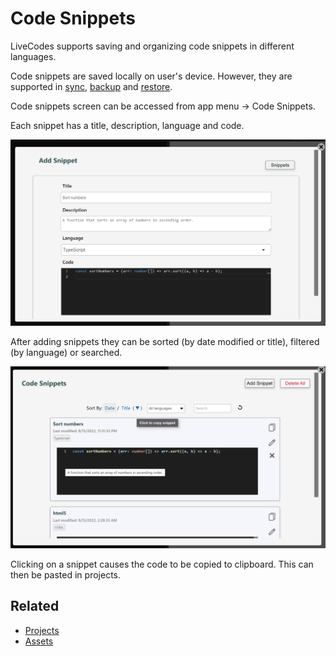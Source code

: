 # Code Snippets

LiveCodes supports saving and organizing code snippets in different languages.

Code snippets are saved locally on user's device. However, they are supported in [sync](./sync.md), [backup](./backup-restore.md#backup) and [restore](./backup-restore.md#restore).

Code snippets screen can be accessed from app menu → Code Snippets.

Each snippet has a title, description, language and code.

![Code Snippets](../../static/img/screenshots/add-snippet.png)

After adding snippets they can be sorted (by date modified or title), filtered (by language) or searched.

![Code Snippets](../../static/img/screenshots/snippets.jpg)

Clicking on a snippet causes the code to be copied to clipboard. This can then be pasted in projects.

## Related

- [Projects](./projects.md)
- [Assets](./assets.md)
